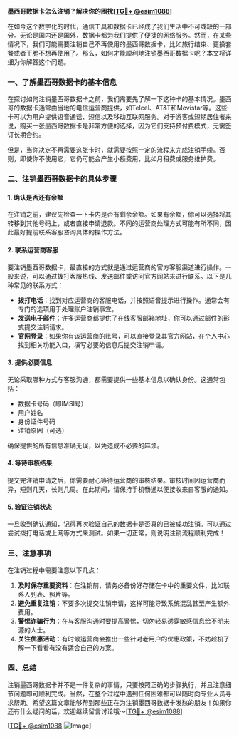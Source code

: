 **墨西哥数据卡怎么注销？解决你的困扰[[TG💪+ @esim1088](https://t.me/s/esim1088)]**

在如今这个数字化的时代，通信工具和数据卡已经成了我们生活中不可或缺的一部分。无论是国内还是国外，数据卡都为我们提供了便捷的网络服务。然而，在某些情况下，我们可能需要注销自己不再使用的墨西哥数据卡，比如旅行结束、更换套餐或者干脆不想再使用了。那么，如何才能顺利地注销墨西哥数据卡呢？本文将详细为你解答这个问题。

### 一、了解墨西哥数据卡的基本信息

在探讨如何注销墨西哥数据卡之前，我们需要先了解一下这种卡的基本情况。墨西哥的数据卡通常由当地的电信运营商提供，如Telcel、AT&T和Movistar等。这些卡可以为用户提供语音通话、短信以及移动互联网服务。对于游客或短期居住者来说，购买一张墨西哥数据卡是非常方便的选择，因为它们支持预付费模式，无需签订长期合约。

但是，当你决定不再需要这张卡时，就需要按照一定的流程来完成注销手续。否则，即使你不使用它，它仍可能会产生小额费用，比如月租费或服务维护费。

### 二、注销墨西哥数据卡的具体步骤

#### 1. 确认是否还有余额
在注销之前，建议先检查一下卡内是否有剩余余额。如果有余额，你可以选择将其转移到其他号码上，或者直接申请退款。不同的运营商处理方式可能有所不同，因此最好提前联系客服咨询具体的操作方法。

#### 2. 联系运营商客服
要注销墨西哥数据卡，最直接的方式就是通过运营商的官方客服渠道进行操作。一般来说，可以通过拨打客服热线、发送邮件或访问官方网站来进行联系。以下是几种常见的联系方式：

- **拨打电话**：找到对应运营商的客服电话，并按照语音提示进行操作。通常会有专门的选项用于处理账户注销事宜。
- **发送电子邮件**：许多运营商都提供了在线客服邮箱地址，你可以通过邮件的形式提交注销请求。
- **官网登录**：如果你有该运营商的账号，可以直接登录其官方网站，在个人中心找到相关功能入口，填写必要的信息后提交注销申请。

#### 3. 提供必要信息
无论采取哪种方式与客服沟通，都需要提供一些基本信息以确认身份。这通常包括：
- 数据卡号码（即IMSI号）
- 用户姓名
- 身份证件号码
- 注销原因（可选）

确保提供的所有信息准确无误，以免造成不必要的麻烦。

#### 4. 等待审核结果
提交完注销申请之后，你需要耐心等待运营商的审核结果。审核时间因运营商而异，短则几天，长则几周。在此期间，请保持手机畅通以便接收来自客服的通知。

#### 5. 验证注销状态
一旦收到确认通知，记得再次验证自己的数据卡是否真的已被成功注销。可以通过尝试拨打电话或上网等方式来测试。如果一切正常，则说明注销流程顺利完成！

### 三、注意事项

在注销过程中需要注意以下几点：

1. **及时保存重要资料**：在注销前，请务必备份好存储在卡中的重要文件，比如联系人列表、照片等。
2. **避免重复注销**：不要多次提交注销申请，这样可能导致系统混乱甚至产生额外费用。
3. **警惕诈骗行为**：在与客服沟通时要提高警惕，切勿轻易透露敏感信息给不明来源的人士。
4. **关注优惠活动**：有时候运营商会推出一些针对老用户的优惠政策，不妨趁机了解一下看看有没有适合自己的方案。

### 四、总结

注销墨西哥数据卡并不是一件复杂的事情，只要按照正确的步骤执行，并且注意细节问题即可顺利完成。当然，在整个过程中遇到任何困难都可以随时向专业人员寻求帮助。希望这篇文章能够帮到那些正在为注销墨西哥数据卡发愁的朋友！如果你还有什么疑问的话，欢迎继续留言讨论哦～[[TG💪+ @esim1088](https://t.me/s/esim1088)]

[[TG💪+ @esim1088](https://t.me/s/esim1088) ![Image](https://i.postimg.cc/4NQfJmqS/Snipaste-2025-05-13-00-14-12.png)]